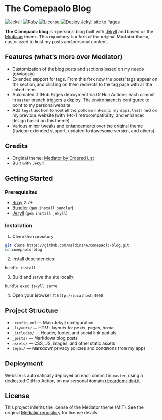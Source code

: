 # The Comepaolo Blog

![Jekyll](https://img.shields.io/badge/Jekyll-v3.10.0-blue) ![Ruby](https://img.shields.io/badge/Ruby-3.4.1-red) ![License](https://img.shields.io/badge/License-MIT-lightgrey)
[![Deploy Jekyll site to Pages](https://github.com/maldins46/comepaolo-blog/actions/workflows/gh-pages.yml/badge.svg)](https://github.com/maldins46/comepaolo-blog/actions/workflows/gh-pages.yml)

**The Comepaolo blog** is a personal blog built with [Jekyll](https://jekyllrb.com/) and based on the [Mediator](https://github.com/orderedlist/mediator) theme. This repository is a fork of the original Mediator theme, customized to host my posts and personal content.

## Features (what's more over Mediator)

- Customization of the blog posts and sections based on my needs (obviously)
- Extended support for tags. From this fork now the posts' tags appear on the section, and clicking on them redirects to the tag page with all the linked items
- Automated GitHub Pages deployment via GitHub Actions: each commit in `master` branch triggers a deploy. The environment is configured to point to my personal website
- Add `legal` section to host all the policies linked to my apps, that I had on my previous website (with 1-to-1 retrocompatibility, and enhanced design based on this theme)
- Various minor tweaks and enhancements over the original theme (favicon extended support, updated fontawesome version, and others)

## Credits

- Original theme: [Mediator by Ordered List](https://github.com/orderedlist/mediator)
- Built with [Jekyll](https://jekyllrb.com/)

## Getting Started

### Prerequisites

- [Ruby](https://www.ruby-lang.org/en/documentation/installation/) 2.7+
- [Bundler](https://bundler.io/) (`gem install bundler`)
- [Jekyll](https://jekyllrb.com/docs/installation/) (`gem install jekyll`)

### Installation

1. Clone the repository:

```bash
git clone https://github.com/maldins46/comepaolo-blog.git
cd comepaolo-blog
```

2. Install dependencies:

```bash
bundle install
```

3. Build and serve the site locally:

```bash
bundle exec jekyll serve
```

4. Open your browser at `http://localhost:4000`

## Project Structure

- `_config.yml` — Main Jekyll configuration
- `_layouts/` — HTML layouts for posts, pages, home
- `_includes/` — Header, footer, and social link partials
- `_posts/` — Markdown blog posts
- `assets/` — CSS, JS, images, and other static assets
- `legal/` — Markdown privacy policies and conditions from my apps

## Deployment

Website is automatically deployed on each commit in `master`, using a dedicated GitHub Action, on my personal domain [riccardomaldini.it](https://riccardomaldini.it).

## License

This project inherits the license of the Mediator theme (MIT). See the original [Mediator repository](https://github.com/dirkfabisch/mediator) for license details.
